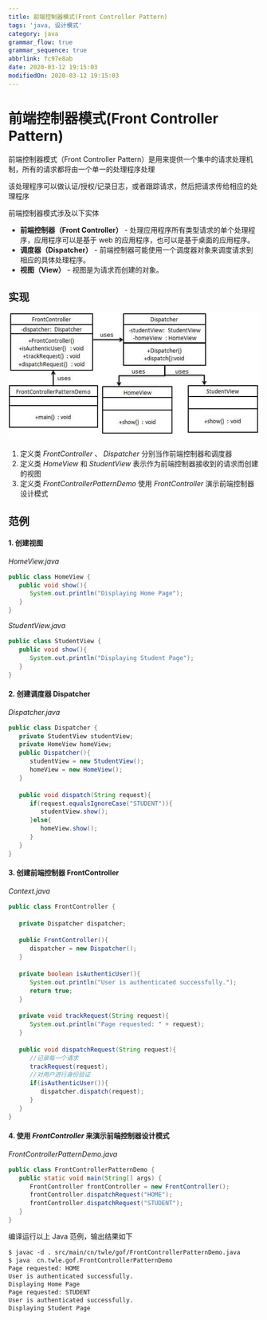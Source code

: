 ```yaml
---
title: 前端控制器模式(Front Controller Pattern)
tags: 'java, 设计模式'
category: java
grammar_flow: true
grammar_sequence: true
abbrlink: fc97e8ab
date: 2020-03-12 19:15:03
modifiedOn: 2020-03-12 19:15:03
---
```

# 前端控制器模式(Front Controller Pattern) #

前端控制器模式（Front Controller Pattern）是用来提供一个集中的请求处理机制，所有的请求都将由一个单一的处理程序处理

该处理程序可以做认证/授权/记录日志，或者跟踪请求，然后把请求传给相应的处理程序

前端控制器模式涉及以下实体

 *  **前端控制器（Front Controller）** \- 处理应用程序所有类型请求的单个处理程序，应用程序可以是基于 web 的应用程序，也可以是基于桌面的应用程序。
 *  **调度器（Dispatcher）** \- 前端控制器可能使用一个调度器对象来调度请求到相应的具体处理程序。
 *  **视图（View）** \- 视图是为请求而创建的对象。

<!-- more -->

## 实现 ##

![前端控制器模式](../../image/frontcontroller_pattern_1.jpg)

1.  定义类 *FrontController* 、 *Dispatcher* 分别当作前端控制器和调度器
2.  定义类 *HomeView* 和 *StudentView* 表示作为前端控制器接收到的请求而创建的视图
3.  定义类 *FrontControllerPatternDemo* 使用 *FrontController* 演示前端控制器设计模式

## 范例 ##

#### 1. 创建视图 ####

*HomeView.java*    

```java
public class HomeView {
   public void show(){
      System.out.println("Displaying Home Page");
   }
}
```

*StudentView.java*    

```java
public class StudentView {
   public void show(){
      System.out.println("Displaying Student Page");
   }
}
```

#### 2. 创建调度器 Dispatcher ####

*Dispatcher.java*    

```java
public class Dispatcher {
   private StudentView studentView;
   private HomeView homeView;
   public Dispatcher(){
      studentView = new StudentView();
      homeView = new HomeView();
   }

   public void dispatch(String request){
      if(request.equalsIgnoreCase("STUDENT")){
         studentView.show();
      }else{
         homeView.show();
      } 
   }
}
```

#### 3. 创建前端控制器 FrontController ####

*Context.java*    

```java
public class FrontController {

   private Dispatcher dispatcher;

   public FrontController(){
      dispatcher = new Dispatcher();
   }

   private boolean isAuthenticUser(){
      System.out.println("User is authenticated successfully.");
      return true;
   }

   private void trackRequest(String request){
      System.out.println("Page requested: " + request);
   }

   public void dispatchRequest(String request){
      //记录每一个请求
      trackRequest(request);
      //对用户进行身份验证
      if(isAuthenticUser()){
         dispatcher.dispatch(request);
      } 
   }
}
```

#### 4. 使用 *FrontController* 来演示前端控制器设计模式 ####

*FrontControllerPatternDemo.java*    

```java
public class FrontControllerPatternDemo {
   public static void main(String[] args) {
      FrontController frontController = new FrontController();
      frontController.dispatchRequest("HOME");
      frontController.dispatchRequest("STUDENT");
   }
}
```

编译运行以上 Java 范例，输出结果如下

```shell
$ javac -d . src/main/cn/twle/gof/FrontControllerPatternDemo.java
$ java  cn.twle.gof.FrontControllerPatternDemo
Page requested: HOME
User is authenticated successfully.
Displaying Home Page
Page requested: STUDENT
User is authenticated successfully.
Displaying Student Page
```

